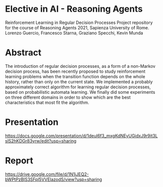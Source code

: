 # Elective in AI - Reasoning Agents
 Reinforcement Learning in Regular Decision Processes
 Project repository for the course of Reasoning Agents 2021, Sapienza University of Rome.
 Lorenzo Guercio, Francesco Starna, Graziano Specchi, Kevin Munda


# Abstract
The introduction of regular decision processes, as a form of a non-Markov decision process, has been recently
proposed to study reinforcement learning problems when the transition function depends on the whole history, rather
than only on the current state. We implemented a probably approximately correct algorithm for learning regular
decision processes, based on probabilistic automata learning. We finally did some experiments on three different
domains in order to show which are the best characteristics that most fit the algorithm.

# Presentation
https://docs.google.com/presentation/d/1deul6f3_mxgKdNEyUGidxJ9r9it3LslS2hKDGr83yrw/edit?usp=sharing

# Report
https://drive.google.com/file/d/1N1iJEQ2-bWPtPzBlS3SFpl5VVElazodS/view?usp=sharing

